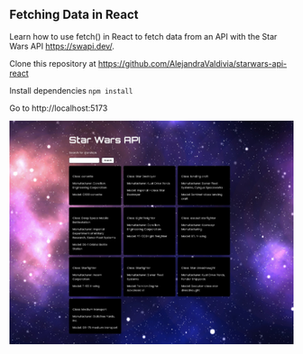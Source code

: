 ## Fetching Data in React

Learn how to use fetch() in React to fetch data from an API with the Star Wars API https://swapi.dev/.

Clone this repository at https://github.com/AlejandraValdivia/starwars-api-react

Install dependencies
`npm install`

Go to http://localhost:5173


![alt text](src/assets/star-wars-api-black-bg.jpg)